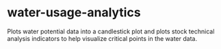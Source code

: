 # water-usage-analytics
 Plots water potential data into a candlestick plot and plots stock technical analysis indicators to help visualize critical points in the water data.
